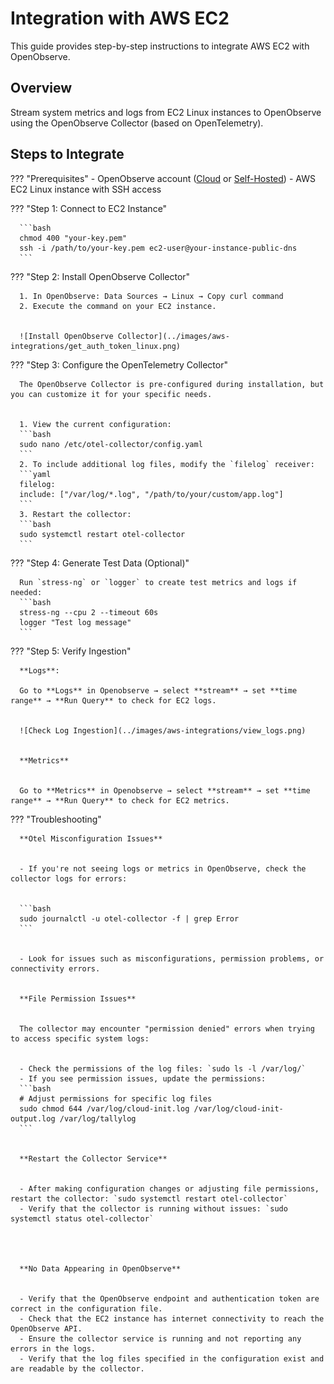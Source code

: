 # Integration with AWS EC2
This guide provides step-by-step instructions to integrate AWS EC2 with OpenObserve.


## Overview
Stream system metrics and logs from EC2 Linux instances to OpenObserve using the OpenObserve Collector (based on OpenTelemetry).


## Steps to Integrate


??? "Prerequisites"
      - OpenObserve account ([Cloud](https://cloud.openobserve.ai/web/) or [Self-Hosted](../../../quickstart/#self-hosted-installation))
      - AWS EC2 Linux instance with SSH access


??? "Step 1: Connect to EC2 Instance"

      ```bash
      chmod 400 "your-key.pem"
      ssh -i /path/to/your-key.pem ec2-user@your-instance-public-dns
      ```


??? "Step 2: Install OpenObserve Collector"


      1. In OpenObserve: Data Sources → Linux → Copy curl command
      2. Execute the command on your EC2 instance.


      ![Install OpenObserve Collector](../images/aws-integrations/get_auth_token_linux.png)


??? "Step 3: Configure the OpenTelemetry Collector"


      The OpenObserve Collector is pre-configured during installation, but you can customize it for your specific needs.


      1. View the current configuration:
      ```bash
      sudo nano /etc/otel-collector/config.yaml
      ```
      2. To include additional log files, modify the `filelog` receiver:
      ```yaml
      filelog:
      include: ["/var/log/*.log", "/path/to/your/custom/app.log"]
      ```
      3. Restart the collector:
      ```bash
      sudo systemctl restart otel-collector
      ```




??? "Step 4: Generate Test Data (Optional)"


      Run `stress-ng` or `logger` to create test metrics and logs if needed:
      ```bash
      stress-ng --cpu 2 --timeout 60s
      logger "Test log message"
      ```


??? "Step 5: Verify Ingestion"


      **Logs**:
   
      Go to **Logs** in Openobserve → select **stream** → set **time range** → **Run Query** to check for EC2 logs.


      ![Check Log Ingestion](../images/aws-integrations/view_logs.png)


      **Metrics**


      Go to **Metrics** in Openobserve → select **stream** → set **time range** → **Run Query** to check for EC2 metrics.




??? "Troubleshooting"


      **Otel Misconfiguration Issues**


      - If you're not seeing logs or metrics in OpenObserve, check the collector logs for errors:


      ```bash
      sudo journalctl -u otel-collector -f | grep Error
      ```


      - Look for issues such as misconfigurations, permission problems, or connectivity errors.


      **File Permission Issues**


      The collector may encounter "permission denied" errors when trying to access specific system logs:


      - Check the permissions of the log files: `sudo ls -l /var/log/`
      - If you see permission issues, update the permissions:
      ```bash
      # Adjust permissions for specific log files
      sudo chmod 644 /var/log/cloud-init.log /var/log/cloud-init-output.log /var/log/tallylog
      ```


      **Restart the Collector Service**


      - After making configuration changes or adjusting file permissions, restart the collector: `sudo systemctl restart otel-collector`
      - Verify that the collector is running without issues: `sudo systemctl status otel-collector`




      **No Data Appearing in OpenObserve**


      - Verify that the OpenObserve endpoint and authentication token are correct in the configuration file.
      - Check that the EC2 instance has internet connectivity to reach the OpenObserve API.
      - Ensure the collector service is running and not reporting any errors in the logs.
      - Verify that the log files specified in the configuration exist and are readable by the collector.
